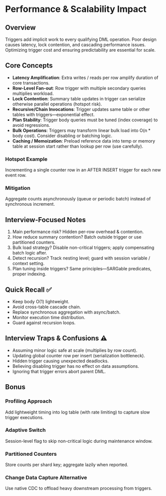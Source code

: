 # Performance & Scalability Impact

## Overview
Triggers add implicit work to every qualifying DML operation. Poor design causes latency, lock contention, and cascading performance issues. Optimizing trigger cost and ensuring predictability are essential for scale.

## Core Concepts
- **Latency Amplification**: Extra writes / reads per row amplify duration of core transactions.
- **Row-Level Fan-out**: Row trigger with multiple secondary queries multiplies workload.
- **Lock Contention**: Summary table updates in trigger can serialize otherwise parallel operations (hotspot risk).
- **Recursive/Chain Invocations**: Trigger updates same table or other tables with triggers—exponential effect.
- **Plan Stability**: Trigger body queries must be tuned (index coverage) to avoid regressions.
- **Bulk Operations**: Triggers may transform linear bulk load into O(n * body cost). Consider disabling or batching logic.
- **Caching / Memoization**: Preload reference data into temp or memory table at session start rather than lookup per row (use carefully).

### Hotspot Example
Incrementing a single counter row in an AFTER INSERT trigger for each new event row.

### Mitigation
Aggregate counts asynchronously (queue or periodic batch) instead of synchronous increment.

## Interview-Focused Notes
1. Main performance risk? Hidden per-row overhead & contention.
2. How reduce summary contention? Batch outside trigger or use partitioned counters.
3. Bulk load strategy? Disable non-critical triggers; apply compensating batch logic after.
4. Detect recursion? Track nesting level; guard with session variable / context setting.
5. Plan tuning inside triggers? Same principles—SARGable predicates, proper indexing.

## Quick Recall ✅
- Keep body O(1) lightweight.
- Avoid cross-table cascade chain.
- Replace synchronous aggregation with async/batch.
- Monitor execution time distribution.
- Guard against recursion loops.

## Interview Traps & Confusions ⚠️
- Assuming minor logic safe at scale (multiplies by row count).
- Updating global counter row per insert (serialization bottleneck).
- Hidden trigger causing unexpected deadlocks.
- Believing disabling trigger has no effect on data assumptions.
- Ignoring that trigger errors abort parent DML.

## Bonus
### Profiling Approach
Add lightweight timing into log table (with rate limiting) to capture slow trigger executions.

### Adaptive Switch
Session-level flag to skip non-critical logic during maintenance window.

### Partitioned Counters
Store counts per shard key; aggregate lazily when reported.

### Change Data Capture Alternative
Use native CDC to offload heavy downstream processing from triggers.
